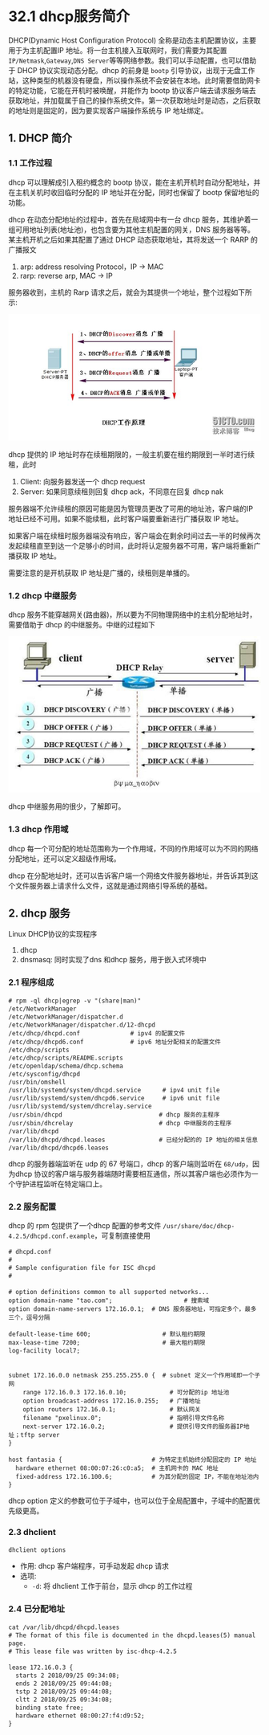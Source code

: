# 32.1 dhcp服务简介
DHCP(Dynamic Host Configuration Protocol) 全称是动态主机配置协议，主要用于为主机配置IP 地址。将一台主机接入互联网时，我们需要为其配置 `IP/Netmask`,`Gateway`,`DNS Server`等等网络参数。我们可以手动配置，也可以借助于 DHCP 协议实现动态分配。dhcp 的前身是 `bootp` 引导协议，出现于无盘工作站，这种类型的机器没有硬盘，所以操作系统不会安装在本地。此时需要借助网卡的特定功能，它能在开机时被唤醒，并能作为 bootp 协议客户端去请求服务端去获取地址，并加载属于自己的操作系统文件。第一次获取地址时是动态，之后获取的地址则是固定的，因为要实现客户端操作系统与 IP 地址绑定。

## 1. DHCP 简介
### 1.1  工作过程
dhcp 可以理解成引入租约概念的 bootp 协议，能在主机开机时自动分配地址，并在主机关机时收回临时分配的 IP 地址并在分配，同时也保留了 bootp 保留地址的功能。

dhcp 在动态分配地址的过程中，首先在局域网中有一台 dhcp 服务，其维护着一组可用地址列表(地址池)，也包含要为其他主机配置的网关，DNS 服务器等等。某主机开机之后如果其配置了通过 DHCP 动态获取地址，其将发送一个 RARP 的广播报文
1. arp: address resolving Protocol，IP -> MAC
2. rarp: reverse arp, MAC -> IP

服务器收到，主机的 Rarp 请求之后，就会为其提供一个地址，整个过程如下所示:

![dhcp](../images/31/dhcp_get.jpg)


dhcp 提供的 IP 地址时存在续租期限的，一般主机要在租约期限到一半时进行续租，此时
1. Client: 向服务器发送一个 dhcp request
2. Server: 如果同意续租则回复 dhcp ack，不同意在回复 dhcp nak

服务器端不允许续租的原因可能是因为管理员更改了可用的地址池，客户端的IP 地址已经不可用。如果不能续租，此时客户端要重新进行广播获取 IP 地址。

如果客户端在续租时服务器端没有响应，客户端会在剩余时间过去一半的时候再次发起续租直至到达一个足够小的时间，此时将认定服务器不可用，客户端将重新广播获取 IP 地址。

需要注意的是开机获取 IP 地址是广播的，续租则是单播的。

### 1.2 dhcp 中继服务
dhcp 服务不能穿越网关(路由器)，所以要为不同物理网络中的主机分配地址时，需要借助于 dhcp 的中继服务。中继的过程如下

![dhcp](../images/31/dhcp_deply.jpg)

dhcp 中继服务用的很少，了解即可。

### 1.3 dhcp 作用域
dhcp 每一个可分配的地址范围称为一个作用域，不同的作用域可以为不同的网络分配地址，还可以定义超级作用域。

dhcp 在分配地址时，还可以告诉客户端一个网络文件服务器地址，并告诉其到这个文件服务器上请求什么文件，这就是通过网络引导系统的基础。

## 2. dhcp 服务
Linux DHCP协议的实现程序
1. dhcp
2. dnsmasq: 同时实现了dns 和dhcp 服务，用于嵌入式环境中

### 2.1 程序组成
```
# rpm -ql dhcp|egrep -v "(share|man)"
/etc/NetworkManager
/etc/NetworkManager/dispatcher.d
/etc/NetworkManager/dispatcher.d/12-dhcpd
/etc/dhcp/dhcpd.conf              # ipv4 的配置文件
/etc/dhcp/dhcpd6.conf             # ipv6 地址分配相关的配置文件
/etc/dhcp/scripts
/etc/dhcp/scripts/README.scripts
/etc/openldap/schema/dhcp.schema
/etc/sysconfig/dhcpd
/usr/bin/omshell
/usr/lib/systemd/system/dhcpd.service      # ipv4 unit file
/usr/lib/systemd/system/dhcpd6.service     # ipv6 unit file
/usr/lib/systemd/system/dhcrelay.service
/usr/sbin/dhcpd                           # dhcp 服务的主程序
/usr/sbin/dhcrelay                        # dhcp 中继服务的主程序
/var/lib/dhcpd
/var/lib/dhcpd/dhcpd.leases               # 已经分配的的 IP 地址的相关信息
/var/lib/dhcpd/dhcpd6.leases
```

dhcp 的服务器端监听在 udp 的 67 号端口，dhcp 的客户端则监听在 `68/udp`，因为dhcp 协议的客户端与服务器端随时需要相互通信，所以其客户端也必须作为一个守护进程监听在特定端口上。

### 2.2 服务配置
dhcp 的 rpm 包提供了一个dhcp 配置的参考文件 `/usr/share/doc/dhcp-4.2.5/dhcpd.conf.example`，可复制直接使用

```
# dhcpd.conf
#
# Sample configuration file for ISC dhcpd
#

# option definitions common to all supported networks...
option domain-name "tao.com";                    # 搜索域
option domain-name-servers 172.16.0.1;  # DNS 服务器地址，可指定多个，最多三个，逗号分隔

default-lease-time 600;                    # 默认租约期限
max-lease-time 7200;                       # 最大租约期限
log-facility local7;


subnet 172.16.0.0 netmask 255.255.255.0 {  # subnet 定义一个作用域即一个子网
	range 172.16.0.3 172.16.0.10;            # 可分配的ip 地址池
	option broadcast-address 172.16.0.255;   # 广播地址
	option routers 172.16.0.1;               # 默认网关
	filename "pxelinux.0";                   # 指明引导文件名称
	next-server 172.16.0.2;                  # 提供引导文件的服务器IP地址；tftp server
}

host fantasia {                         # 为特定主机始终分配固定的 IP 地址
  hardware ethernet 08:00:07:26:c0:a5;  # 主机网卡的 MAC 地址
  fixed-address 172.16.100.6;           # 为其分配的固定 IP，不能在地址池内
}
```

dhcp option 定义的参数可位于子域中，也可以位于全局配置中，子域中的配置优先级更高。

### 2.3 dhclient
`dhclient options`
- 作用: dhcp 客户端程序，可手动发起 dhcp 请求
- 选项:
  - `-d`: 将 dhclient 工作于前台，显示 dhcp 的工作过程

### 2.4 已分配地址
```
cat /var/lib/dhcpd/dhcpd.leases
# The format of this file is documented in the dhcpd.leases(5) manual page.
# This lease file was written by isc-dhcp-4.2.5

lease 172.16.0.3 {
  starts 2 2018/09/25 09:34:08;
  ends 2 2018/09/25 09:44:08;
  tstp 2 2018/09/25 09:44:08;
  cltt 2 2018/09/25 09:34:08;
  binding state free;
  hardware ethernet 08:00:27:f4:d9:52;
}

```
